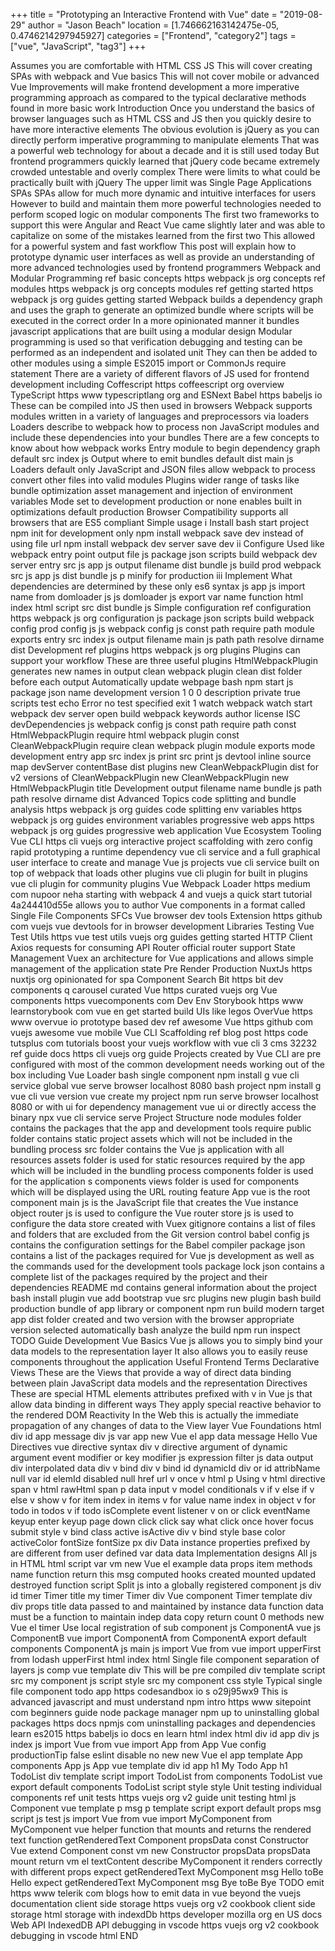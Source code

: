 +++
title = "Prototyping an Interactive Frontend with Vue"
date = "2019-08-29"
author = "Jason Beach"
location = [1.746662163142475e-05, 0.4746214297945927]
categories = ["Frontend", "category2"]
tags = ["vue", "JavaScript", "tag3"]
+++ 

Assumes you are comfortable with HTML CSS JS This will cover creating SPAs with webpack and Vue basics This will not cover mobile or advanced Vue Improvements will make frontend development a more imperative programming approach as compared to the typical declarative methods found in more basic work Introduction Once you understand the basics of browser languages such as HTML CSS and JS then you quickly desire to have more interactive elements The obvious evolution is jQuery as you can directly perform imperative programming to manipulate elements That was a powerful web technology for about a decade and it is still used today But frontend programmers quickly learned that jQuery code became extremely crowded untestable and overly complex There were limits to what could be practically built with jQuery The upper limit was Single Page Applications SPAs SPAs allow for much more dynamic and intuitive interfaces for users However to build and maintain them more powerful technologies needed to perform scoped logic on modular components The first two frameworks to support this were Angular and React Vue came slightly later and was able to capitalize on some of the mistakes learned from the first two This allowed for a powerful system and fast workflow This post will explain how to prototype dynamic user interfaces as well as provide an understanding of more advanced technologies used by frontend programmers Webpack and Modular Programming ref basic concepts https webpack js org concepts ref modules https webpack js org concepts modules ref getting started https webpack js org guides getting started Webpack builds a dependency graph and uses the graph to generate an optimized bundle where scripts will be executed in the correct order In a more opinionated manner it bundles javascript applications that are built using a modular design Modular programming is used so that verification debugging and testing can be performed as an independent and isolated unit They can then be added to other modules using a simple ES2015 import or CommonJs require statement There are a variety of different flavors of JS used for frontend development including Coffescript https coffeescript org overview TypeScript https www typescriptlang org and ESNext Babel https babeljs io These can be compiled into JS then used in browsers Webpack supports modules written in a variety of languages and preprocessors via loaders Loaders describe to webpack how to process non JavaScript modules and include these dependencies into your bundles There are a few concepts to know about how webpack works Entry module to begin dependency graph default src index js Output where to emit bundles default dist main js Loaders default only JavaScript and JSON files allow webpack to process convert other files into valid modules Plugins wider range of tasks like bundle optimization asset management and injection of environment variables Mode set to development production or none enables built in optimizations default production Browser Compatibility supports all browsers that are ES5 compliant Simple usage i Install bash start project npm init for development only npm install webpack save dev instead of using file url npm install webpack dev server save dev ii Configure Used like webpack entry point output file js package json scripts build webpack dev server entry src js app js output filename dist bundle js build prod webpack src js app js dist bundle js p minify for production iii Implement What dependencies are determined by these only es6 syntax js app js import name from domloader js js domloader js export var name function html index html script src dist bundle js Simple configuration ref configuration https webpack js org configuration js package json scripts build webpack config prod config js js webpack config js const path require path module exports entry src index js output filename main js path path resolve dirname dist Development ref plugins https webpack js org plugins Plugins can support your workflow These are three useful plugins HtmlWebpackPlugin generates new names in output clean webpack plugin clean dist folder before each output Automatically update webpage bash npm start js package json name development version 1 0 0 description private true scripts test echo Error no test specified exit 1 watch webpack watch start webpack dev server open build webpack keywords author license ISC devDependencies js webpack config js const path require path const HtmlWebpackPlugin require html webpack plugin const CleanWebpackPlugin require clean webpack plugin module exports mode development entry app src index js print src print js devtool inline source map devServer contentBase dist plugins new CleanWebpackPlugin dist for v2 versions of CleanWebpackPlugin new CleanWebpackPlugin new HtmlWebpackPlugin title Development output filename name bundle js path path resolve dirname dist Advanced Topics code splitting and bundle analysis https webpack js org guides code splitting env variables https webpack js org guides environment variables progressive web apps https webpack js org guides progressive web application Vue Ecosystem Tooling Vue CLI https cli vuejs org interactive project scaffolding with zero config rapid prototyping a runtime dependency vue cli service and a full graphical user interface to create and manage Vue js projects vue cli service built on top of webpack that loads other plugins vue cli plugin for built in plugins vue cli plugin for community plugins Vue Webpack Loader https medium com nupoor neha starting with webpack 4 and vuejs a quick start tutorial 4a244410d55e allows you to author Vue components in a format called Single File Components SFCs Vue browser dev tools Extension https github com vuejs vue devtools for in browser development Libraries Testing Vue Test Utils https vue test utils vuejs org guides getting started HTTP Client Axios requests for consuming API Router official router support State Management Vuex an architecture for Vue applications and allows simple management of the application state Pre Render Production NuxtJs https nuxtjs org opinionated for spa Component Search Bit https bit dev components q carousel curated Vue https curated vuejs org Vue components https vuecomponents com Dev Env Storybook https www learnstorybook com vue en get started build UIs like legos OverVue https www overvue io prototype based dev ref awesome Vue https github com vuejs awesome vue mobile Vue CLI Scaffolding ref blog post https code tutsplus com tutorials boost your vuejs workflow with vue cli 3 cms 32232 ref guide docs https cli vuejs org guide Projects created by Vue CLI are pre configured with most of the common development needs working out of the box including Vue Loader bash single component npm install g vue cli service global vue serve browser localhost 8080 bash project npm install g vue cli vue version vue create my project npm run serve browser localhost 8080 or with ui for dependency management vue ui or directly access the binary npx vue cli service serve Project Structure node modules folder contains the packages that the app and development tools require public folder contains static project assets which will not be included in the bundling process src folder contains the Vue js application with all resources assets folder is used for static resources required by the app which will be included in the bundling process components folder is used for the application s components views folder is used for components which will be displayed using the URL routing feature App vue is the root component main js is the JavaScript file that creates the Vue instance object router js is used to configure the Vue router store js is used to configure the data store created with Vuex gitignore contains a list of files and folders that are excluded from the Git version control babel config js contains the configuration settings for the Babel compiler package json contains a list of the packages required for Vue js development as well as the commands used for the development tools package lock json contains a complete list of the packages required by the project and their dependencies README md contains general information about the project bash install plugin vue add bootstrap vue src plugins new plugin bash build production bundle of app library or component npm run build modern target app dist folder created and two version with the browser appropriate version selected automatically bash analyze the build npm run inspect TODO Guide Development Vue Basics Vue js allows you to simply bind your data models to the representation layer It also allows you to easily reuse components throughout the application Useful Frontend Terms Declarative Views These are the Views that provide a way of direct data binding between plain JavaScript data models and the representation Directives These are special HTML elements attributes prefixed with v in Vue js that allow data binding in different ways They apply special reactive behavior to the rendered DOM Reactivity In the Web this is actually the immediate propagation of any changes of data to the View layer Vue Foundations html div id app message div js var app new Vue el app data message Hello Vue Directives vue directive syntax div v directive argument of dynamic argument event modifier or key modifier js expression filter js data output div interpolated data div v bind div v bind id dynamicId div or id attribName null var id elemId disabled null href url v once v html p Using v html directive span v html rawHtml span p data input v model conditionals v if v else if v else v show v for item index in items v for value name index in object v for todo in todos v if todo isComplete event listener v on or click eventName keyup enter keyup page down click click say what click once hover focus submit style v bind class active isActive div v bind style base color activeColor fontSize fontSize px div Data instance properties prefixed by are different from user defined var data data Implementation designs All js in HTML html script var vm new Vue el example data props item methods name function return this msg computed hooks created mounted updated destroyed function script Split js into a globally registered component js div id timer Timer title my timer Timer div Vue component Timer template div div props title data passed to and maintained by instance data function data must be a function to maintain indep data copy return count 0 methods new Vue el timer Use local registration of sub component js ComponentA vue js ComponentB vue import ComponentA from ComponentA export default components ComponentA js main js import Vue from vue import upperFirst from lodash upperFirst html index html Single file component separation of layers js comp vue template div This will be pre compiled div template script src my component js script style src my component css style Typical single file component todo app https codesandbox io s o29j95wx9 This is advanced javascript and must understand npm intro https www sitepoint com beginners guide node package manager npm up to uninstalling global packages https docs npmjs com uninstalling packages and dependencies learn es2015 https babeljs io docs en learn html index html div id app div js index js import Vue from vue import App from App Vue config productionTip false eslint disable no new new Vue el app template App components App js App vue template div id app h1 My Todo App h1 TodoList div template script import TodoList from components TodoList vue export default components TodoList script style style Unit testing individual components ref unit tests https vuejs org v2 guide unit testing html js Component vue template p msg p template script export default props msg script js test js import Vue from vue import MyComponent from MyComponent vue helper function that mounts and returns the rendered text function getRenderedText Component propsData const Constructor Vue extend Component const vm new Constructor propsData propsData mount return vm el textContent describe MyComponent it renders correctly with different props expect getRenderedText MyComponent msg Hello toBe Hello expect getRenderedText MyComponent msg Bye toBe Bye TODO emit https www telerik com blogs how to emit data in vue beyond the vuejs documentation client side storage https vuejs org v2 cookbook client side storage html storage with indexdDb https developer mozilla org en US docs Web API IndexedDB API debugging in vscode https vuejs org v2 cookbook debugging in vscode html END